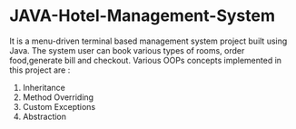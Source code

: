 # JAVA-Hotel-Management-System

It is a menu-driven terminal based management system project built using Java. The system user can book various types of rooms, order food,generate bill and checkout. Various OOPs concepts implemented in this project are :
1. Inheritance
2. Method Overriding
3. Custom Exceptions
4. Abstraction   
